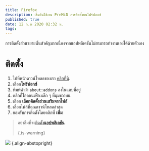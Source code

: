 ```yaml
---
title: Firefox
description: เริ่มต้นใช้งาน PreMiD การติดตั้งบนไฟร์ฟอกซ์
published: true
date: 12 ก.พ 2020 02:32 น.
tags:
---
```


การติดตั้งส่วนขยายนั้นสำคัญมากเนื่องจากแอปพลิเคชันไม่สามารถทำงานเองได้ด้วยตัวเอง

# ติดตั้ง
1. ไปที่หน้าดาวน์โหลดของเรา [คลิกที่นี่](https://premid.app/downloads).
2. เลือก**ไฟร์ฟอกซ์**
3. พิมพ์คำว่า `about:addons` ลงในแถบที่อยู่
4. คลิกที่ไอคอนเฟืองเล็ก ๆ ที่มุมขวาบน
5. เลือก **เลือกติดตั้งส่วนเสริมจากไฟล์**
6. เลือกไฟล์ที่คุณดาวน์โหลดล่าสุด
7. ยอมรับการติดตั้งโดยคลิกที่ **เพิ่ม**

> อย่าลืมที่จะ[ติดตั้ง**แอปพลิเคชัน**](/install) 
> 
> {.is-warning}

![](https://img.icons8.com/color/2x/firefox.png) {.align-abstopright}